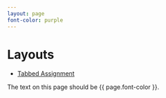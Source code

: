 ```yaml
---
layout: page
font-color: purple
---
```


# Layouts

* [Tabbed Assignment](tabbed-assignment-example/overview.html)

The text on this page should be {{ page.font-color }}.

